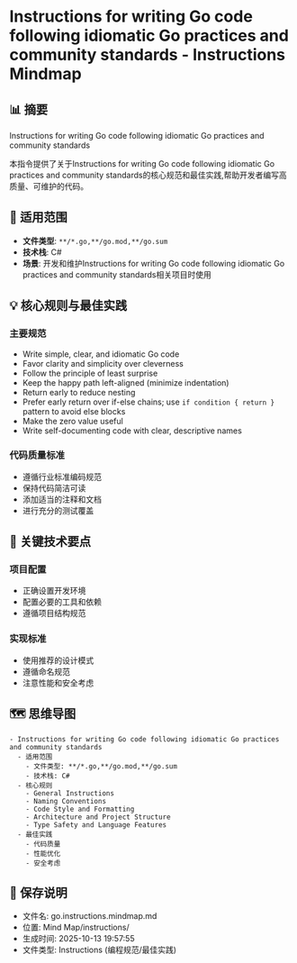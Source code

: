# Instructions for writing Go code following idiomatic Go practices and community standards - Instructions Mindmap

## 📊 摘要
Instructions for writing Go code following idiomatic Go practices and community standards

本指令提供了关于Instructions for writing Go code following idiomatic Go practices and community standards的核心规范和最佳实践,帮助开发者编写高质量、可维护的代码。

## 🎯 适用范围
- **文件类型**: `**/*.go,**/go.mod,**/go.sum`
- **技术栈**: C#
- **场景**: 开发和维护Instructions for writing Go code following idiomatic Go practices and community standards相关项目时使用

## 💡 核心规则与最佳实践

### 主要规范
- Write simple, clear, and idiomatic Go code
- Favor clarity and simplicity over cleverness
- Follow the principle of least surprise
- Keep the happy path left-aligned (minimize indentation)
- Return early to reduce nesting
- Prefer early return over if-else chains; use `if condition { return }` pattern to avoid else blocks
- Make the zero value useful
- Write self-documenting code with clear, descriptive names

### 代码质量标准
- 遵循行业标准编码规范
- 保持代码简洁可读
- 添加适当的注释和文档
- 进行充分的测试覆盖

## 📝 关键技术要点

### 项目配置
- 正确设置开发环境
- 配置必要的工具和依赖
- 遵循项目结构规范

### 实现标准
- 使用推荐的设计模式
- 遵循命名规范
- 注意性能和安全考虑

## 🗺️ 思维导图

```mindmap
- Instructions for writing Go code following idiomatic Go practices and community standards
  - 适用范围
    - 文件类型: **/*.go,**/go.mod,**/go.sum
    - 技术栈: C#
  - 核心规则
    - General Instructions
    - Naming Conventions
    - Code Style and Formatting
    - Architecture and Project Structure
    - Type Safety and Language Features
  - 最佳实践
    - 代码质量
    - 性能优化
    - 安全考虑
```

## 💾 保存说明
- 文件名: go.instructions.mindmap.md
- 位置: Mind Map/instructions/
- 生成时间: 2025-10-13 19:57:55
- 文件类型: Instructions (编程规范/最佳实践)
